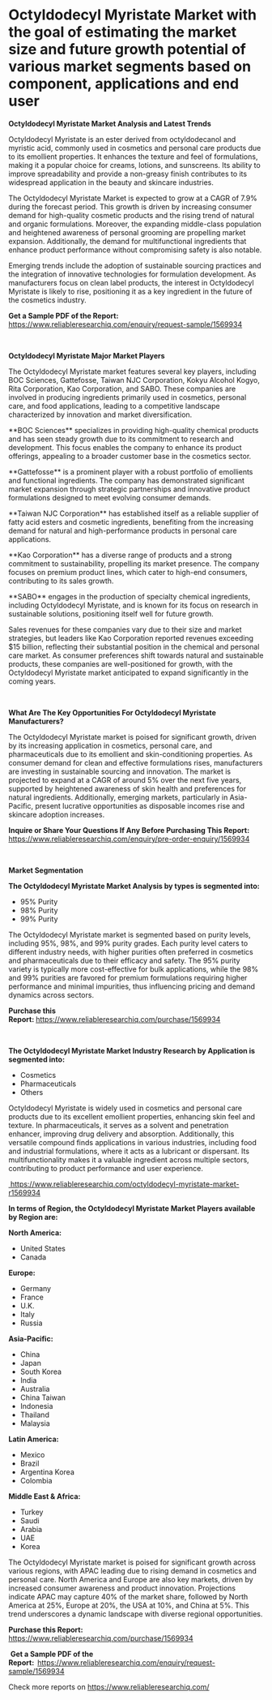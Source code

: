 <p><h1>Octyldodecyl Myristate Market with the goal of estimating the market size and future growth potential of various market segments based on component, applications and end user</h1></p><p><strong>Octyldodecyl Myristate Market Analysis and Latest Trends</strong></p>
<p><p>Octyldodecyl Myristate is an ester derived from octyldodecanol and myristic acid, commonly used in cosmetics and personal care products due to its emollient properties. It enhances the texture and feel of formulations, making it a popular choice for creams, lotions, and sunscreens. Its ability to improve spreadability and provide a non-greasy finish contributes to its widespread application in the beauty and skincare industries.</p><p>The Octyldodecyl Myristate Market is expected to grow at a CAGR of 7.9% during the forecast period. This growth is driven by increasing consumer demand for high-quality cosmetic products and the rising trend of natural and organic formulations. Moreover, the expanding middle-class population and heightened awareness of personal grooming are propelling market expansion. Additionally, the demand for multifunctional ingredients that enhance product performance without compromising safety is also notable.</p><p>Emerging trends include the adoption of sustainable sourcing practices and the integration of innovative technologies for formulation development. As manufacturers focus on clean label products, the interest in Octyldodecyl Myristate is likely to rise, positioning it as a key ingredient in the future of the cosmetics industry.</p></p>
<p><strong>Get a Sample PDF of the Report:&nbsp;</strong> <a href="https://www.reliableresearchiq.com/enquiry/request-sample/1569934?utm_campaign=1870&utm_medium=2&utm_source=Github&utm_content=ia&utm_term=29122024&utm_id=octyldodecyl-myristate">https://www.reliableresearchiq.com/enquiry/request-sample/1569934</a></p>
<p>&nbsp;</p>
<p><strong>Octyldodecyl Myristate Major Market Players</strong></p>
<p><p>The Octyldodecyl Myristate market features several key players, including BOC Sciences, Gattefosse, Taiwan NJC Corporation, Kokyu Alcohol Kogyo, Rita Corporation, Kao Corporation, and SABO. These companies are involved in producing ingredients primarily used in cosmetics, personal care, and food applications, leading to a competitive landscape characterized by innovation and market diversification.</p><p>**BOC Sciences** specializes in providing high-quality chemical products and has seen steady growth due to its commitment to research and development. This focus enables the company to enhance its product offerings, appealing to a broader customer base in the cosmetics sector.</p><p>**Gattefosse** is a prominent player with a robust portfolio of emollients and functional ingredients. The company has demonstrated significant market expansion through strategic partnerships and innovative product formulations designed to meet evolving consumer demands.</p><p>**Taiwan NJC Corporation** has established itself as a reliable supplier of fatty acid esters and cosmetic ingredients, benefiting from the increasing demand for natural and high-performance products in personal care applications. </p><p>**Kao Corporation** has a diverse range of products and a strong commitment to sustainability, propelling its market presence. The company focuses on premium product lines, which cater to high-end consumers, contributing to its sales growth.</p><p>**SABO** engages in the production of specialty chemical ingredients, including Octyldodecyl Myristate, and is known for its focus on research in sustainable solutions, positioning itself well for future growth.</p><p>Sales revenues for these companies vary due to their size and market strategies, but leaders like Kao Corporation reported revenues exceeding $15 billion, reflecting their substantial position in the chemical and personal care market. As consumer preferences shift towards natural and sustainable products, these companies are well-positioned for growth, with the Octyldodecyl Myristate market anticipated to expand significantly in the coming years.</p></p>
<p>&nbsp;</p>
<p><strong>What Are The Key Opportunities For Octyldodecyl Myristate Manufacturers?</strong></p>
<p><p>The Octyldodecyl Myristate market is poised for significant growth, driven by its increasing application in cosmetics, personal care, and pharmaceuticals due to its emollient and skin-conditioning properties. As consumer demand for clean and effective formulations rises, manufacturers are investing in sustainable sourcing and innovation. The market is projected to expand at a CAGR of around 5% over the next five years, supported by heightened awareness of skin health and preferences for natural ingredients. Additionally, emerging markets, particularly in Asia-Pacific, present lucrative opportunities as disposable incomes rise and skincare adoption increases.</p></p>
<p><strong>Inquire or Share Your Questions If Any Before Purchasing This Report:</strong> <a href="https://www.reliableresearchiq.com/enquiry/pre-order-enquiry/1569934?utm_campaign=1870&utm_medium=2&utm_source=Github&utm_content=ia&utm_term=29122024&utm_id=octyldodecyl-myristate">https://www.reliableresearchiq.com/enquiry/pre-order-enquiry/1569934</a></p>
<p>&nbsp;</p>
<p><strong>Market Segmentation</strong></p>
<p><strong>The Octyldodecyl Myristate Market Analysis by types is segmented into:</strong></p>
<p><ul><li>95% Purity</li><li>98% Purity</li><li>99% Purity</li></ul></p>
<p><p>The Octyldodecyl Myristate market is segmented based on purity levels, including 95%, 98%, and 99% purity grades. Each purity level caters to different industry needs, with higher purities often preferred in cosmetics and pharmaceuticals due to their efficacy and safety. The 95% purity variety is typically more cost-effective for bulk applications, while the 98% and 99% purities are favored for premium formulations requiring higher performance and minimal impurities, thus influencing pricing and demand dynamics across sectors.</p></p>
<p><strong>Purchase this Report:&nbsp;</strong><a href="https://www.reliableresearchiq.com/purchase/1569934?utm_campaign=1870&utm_medium=2&utm_source=Github&utm_content=ia&utm_term=29122024&utm_id=octyldodecyl-myristate">https://www.reliableresearchiq.com/purchase/1569934</a></p>
<p>&nbsp;</p>
<p><strong>The Octyldodecyl Myristate Market Industry Research by Application is segmented into:</strong></p>
<p><ul><li>Cosmetics</li><li>Pharmaceuticals</li><li>Others</li></ul></p>
<p><p>Octyldodecyl Myristate is widely used in cosmetics and personal care products due to its excellent emollient properties, enhancing skin feel and texture. In pharmaceuticals, it serves as a solvent and penetration enhancer, improving drug delivery and absorption. Additionally, this versatile compound finds applications in various industries, including food and industrial formulations, where it acts as a lubricant or dispersant. Its multifunctionality makes it a valuable ingredient across multiple sectors, contributing to product performance and user experience.</p></p>
<p><a href="https://www.reliableresearchiq.com/octyldodecyl-myristate-market-r1569934?utm_campaign=1870&utm_medium=2&utm_source=Github&utm_content=ia&utm_term=29122024&utm_id=octyldodecyl-myristate">&nbsp;https://www.reliableresearchiq.com/octyldodecyl-myristate-market-r1569934</a></p>
<p><strong>In terms of Region, the Octyldodecyl Myristate Market Players available by Region are:</strong></p>
<p>
    <p> <strong> North America: </strong>
        <ul>
            <li>United States</li>
            <li>Canada</li>
        </ul>
        </p> 
    <p> <strong> Europe: </strong>
        <ul>
            <li>Germany</li>
            <li>France</li>
            <li>U.K.</li>
            <li>Italy</li>
            <li>Russia</li>
        </ul>
        </p> 
    <p> <strong> Asia-Pacific: </strong>
        <ul>
            <li>China</li>
            <li>Japan</li>
            <li>South Korea</li>
            <li>India</li>
            <li>Australia</li>
            <li>China Taiwan</li>
            <li>Indonesia</li>
            <li>Thailand</li>
            <li>Malaysia</li>
        </ul>
        </p> 
    <p> <strong> Latin America: </strong>
        <ul>
            <li>Mexico</li>
            <li>Brazil</li>
            <li>Argentina Korea</li>
            <li>Colombia</li>
        </ul>
        </p> 
    <p> <strong> Middle East & Africa: </strong>
        <ul>
            <li>Turkey</li>
            <li>Saudi</li>
            <li>Arabia</li>
            <li>UAE</li>
            <li>Korea</li>
        </ul>
    </p>
    </p>
<p><p>The Octyldodecyl Myristate market is poised for significant growth across various regions, with APAC leading due to rising demand in cosmetics and personal care. North America and Europe are also key markets, driven by increased consumer awareness and product innovation. Projections indicate APAC may capture 40% of the market share, followed by North America at 25%, Europe at 20%, the USA at 10%, and China at 5%. This trend underscores a dynamic landscape with diverse regional opportunities.</p></p>
<p><strong>Purchase this Report: </strong><a href="https://www.reliableresearchiq.com/purchase/1569934?utm_campaign=1870&utm_medium=2&utm_source=Github&utm_content=ia&utm_term=29122024&utm_id=octyldodecyl-myristate">https://www.reliableresearchiq.com/purchase/1569934</a></p>
<p>&nbsp;<strong>Get a Sample PDF of the Report:&nbsp;&nbsp;</strong><a href="https://www.reliableresearchiq.com/enquiry/request-sample/1569934?utm_campaign=1870&utm_medium=2&utm_source=Github&utm_content=ia&utm_term=29122024&utm_id=octyldodecyl-myristate">https://www.reliableresearchiq.com/enquiry/request-sample/1569934</a></p>
<p><strong></strong></p>
<p>Check more reports on <a href="https://www.reliableresearchiq.com/?utm_campaign=1870&utm_medium=2&utm_source=Github&utm_content=ia&utm_term=29122024&utm_id=octyldodecyl-myristate">https://www.reliableresearchiq.com/</a></p>
